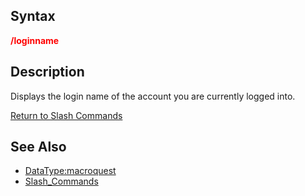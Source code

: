## Syntax

**<span style="color:red">/loginname</span>**

## Description

Displays the login name of the account you are currently logged into.

[Return to Slash Commands](slash-commands.md)

## See Also

-   [DataType:macroquest](../data-types/datatype-macroquest.md)
-   [Slash_Commands](slash-commands.md)



